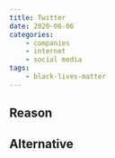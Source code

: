 ```yaml
---
title: Twitter
date: 2020-06-06
categories:
    - companies
    - internet
    - social media
tags:
    - black-lives-matter
---
```


## Reason


## Alternative

